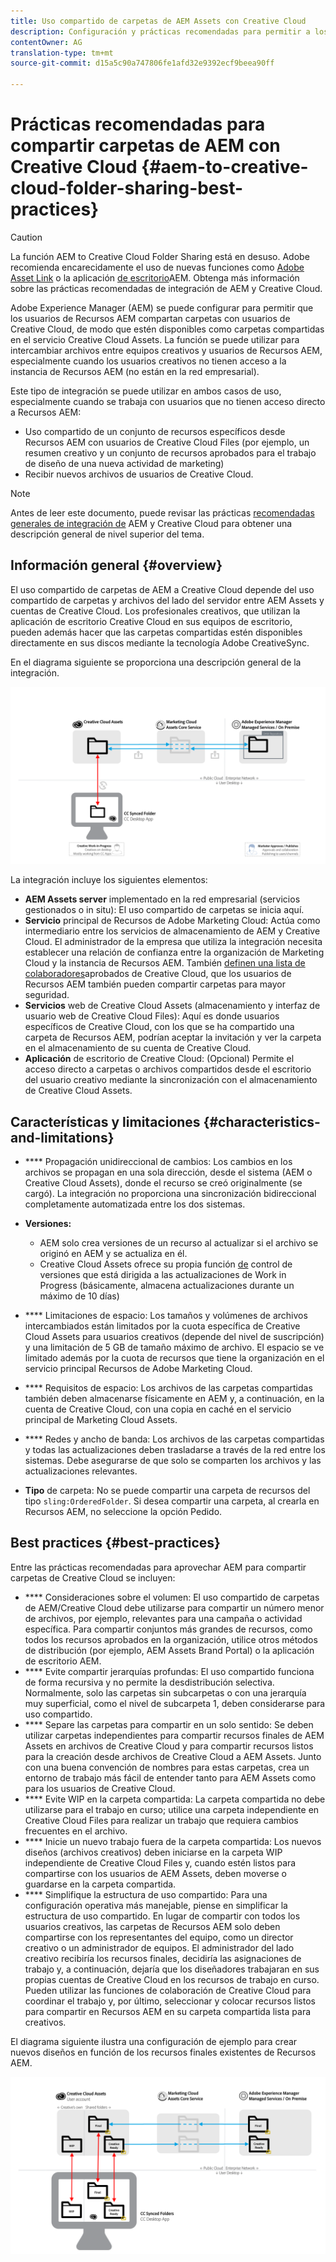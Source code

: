 ```yaml
---
title: Uso compartido de carpetas de AEM Assets con Creative Cloud
description: Configuración y prácticas recomendadas para permitir a los usuarios de Recursos Adobe Experience Manager intercambiar carpetas de recursos con usuarios de Adobe Creative Cloud.
contentOwner: AG
translation-type: tm+mt
source-git-commit: d15a5c90a747806fe1afd32e9392ecf9beea90ff

---
```



# Prácticas recomendadas para compartir carpetas de AEM con Creative Cloud {#aem-to-creative-cloud-folder-sharing-best-practices}

>[!CAUTION]
>
>La función AEM to Creative Cloud Folder Sharing está en desuso. Adobe recomienda encarecidamente el uso de nuevas funciones como [Adobe Asset Link](https://helpx.adobe.com/enterprise/using/adobe-asset-link.html) o la aplicación [de escritorio](https://helpx.adobe.com/experience-manager/desktop-app/aem-desktop-app.html)AEM. Obtenga más información sobre las prácticas recomendadas [](/help/assets/aem-cc-integration-best-practices.md)de integración de AEM y Creative Cloud.

Adobe Experience Manager (AEM) se puede configurar para permitir que los usuarios de Recursos AEM compartan carpetas con usuarios de Creative Cloud, de modo que estén disponibles como carpetas compartidas en el servicio Creative Cloud Assets. La función se puede utilizar para intercambiar archivos entre equipos creativos y usuarios de Recursos AEM, especialmente cuando los usuarios creativos no tienen acceso a la instancia de Recursos AEM (no están en la red empresarial).

Este tipo de integración se puede utilizar en ambos casos de uso, especialmente cuando se trabaja con usuarios que no tienen acceso directo a Recursos AEM:

* Uso compartido de un conjunto de recursos específicos desde Recursos AEM con usuarios de Creative Cloud Files (por ejemplo, un resumen creativo y un conjunto de recursos aprobados para el trabajo de diseño de una nueva actividad de marketing)
* Recibir nuevos archivos de usuarios de Creative Cloud.

>[!NOTE]
>
>Antes de leer este documento, puede revisar las prácticas [recomendadas generales de integración de](aem-cc-integration-best-practices.md) AEM y Creative Cloud para obtener una descripción general de nivel superior del tema.

## Información general {#overview}

El uso compartido de carpetas de AEM a Creative Cloud depende del uso compartido de carpetas y archivos del lado del servidor entre AEM Assets y cuentas de Creative Cloud. Los profesionales creativos, que utilizan la aplicación de escritorio Creative Cloud en sus equipos de escritorio, pueden además hacer que las carpetas compartidas estén disponibles directamente en sus discos mediante la tecnología Adobe CreativeSync.

En el diagrama siguiente se proporciona una descripción general de la integración.

![chlimage_1-406](assets/chlimage_1-406.png)

La integración incluye los siguientes elementos:

* **AEM Assets server** implementado en la red empresarial (servicios gestionados o in situ): El uso compartido de carpetas se inicia aquí.
* **Servicio** principal de Recursos de Adobe Marketing Cloud: Actúa como intermediario entre los servicios de almacenamiento de AEM y Creative Cloud. El administrador de la empresa que utiliza la integración necesita establecer una relación de confianza entre la organización de Marketing Cloud y la instancia de Recursos AEM. También [definen una lista de colaboradores](https://marketing.adobe.com/resources/help/en_US/mcloud/t_admin_add_cc_user.html)aprobados de Creative Cloud, que los usuarios de Recursos AEM también pueden compartir carpetas para mayor seguridad.
* **Servicios** web de Creative Cloud Assets (almacenamiento y interfaz de usuario web de Creative Cloud Files): Aquí es donde usuarios específicos de Creative Cloud, con los que se ha compartido una carpeta de Recursos AEM, podrían aceptar la invitación y ver la carpeta en el almacenamiento de su cuenta de Creative Cloud.
* **Aplicación** de escritorio de Creative Cloud: (Opcional) Permite el acceso directo a carpetas o archivos compartidos desde el escritorio del usuario creativo mediante la sincronización con el almacenamiento de Creative Cloud Assets.

## Características y limitaciones {#characteristics-and-limitations}

* **** Propagación unidireccional de cambios: Los cambios en los archivos se propagan en una sola dirección, desde el sistema (AEM o Creative Cloud Assets), donde el recurso se creó originalmente (se cargó). La integración no proporciona una sincronización bidireccional completamente automatizada entre los dos sistemas.

* **Versiones:**

   * AEM solo crea versiones de un recurso al actualizar si el archivo se originó en AEM y se actualiza en él.
   * Creative Cloud Assets ofrece su propia función [de](https://helpx.adobe.com/creative-cloud/help/versioning-faq.html) control de versiones que está dirigida a las actualizaciones de Work in Progress (básicamente, almacena actualizaciones durante un máximo de 10 días)

* **** Limitaciones de espacio: Los tamaños y volúmenes de archivos intercambiados están limitados por la cuota [](https://helpx.adobe.com/creative-cloud/kb/file-storage-quota.html) específica de Creative Cloud Assets para usuarios creativos (depende del nivel de suscripción) y una limitación de 5 GB de tamaño máximo de archivo. El espacio se ve limitado además por la cuota de recursos que tiene la organización en el servicio principal Recursos de Adobe Marketing Cloud.

* **** Requisitos de espacio: Los archivos de las carpetas compartidas también deben almacenarse físicamente en AEM y, a continuación, en la cuenta de Creative Cloud, con una copia en caché en el servicio principal de Marketing Cloud Assets.
* **** Redes y ancho de banda: Los archivos de las carpetas compartidas y todas las actualizaciones deben trasladarse a través de la red entre los sistemas. Debe asegurarse de que solo se comparten los archivos y las actualizaciones relevantes.
* **Tipo** de carpeta: No se puede compartir una carpeta de recursos del tipo `sling:OrderedFolder`. Si desea compartir una carpeta, al crearla en Recursos AEM, no seleccione la opción Pedido.

## Best practices {#best-practices}

Entre las prácticas recomendadas para aprovechar AEM para compartir carpetas de Creative Cloud se incluyen:

* **** Consideraciones sobre el volumen: El uso compartido de carpetas de AEM/Creative Cloud debe utilizarse para compartir un número menor de archivos, por ejemplo, relevantes para una campaña o actividad específica. Para compartir conjuntos más grandes de recursos, como todos los recursos aprobados en la organización, utilice otros métodos de distribución (por ejemplo, AEM Assets Brand Portal) o la aplicación de escritorio AEM.
* **** Evite compartir jerarquías profundas: El uso compartido funciona de forma recursiva y no permite la desdistribución selectiva. Normalmente, solo las carpetas sin subcarpetas o con una jerarquía muy superficial, como el nivel de subcarpeta 1, deben considerarse para uso compartido.
* **** Separe las carpetas para compartir en un solo sentido: Se deben utilizar carpetas independientes para compartir recursos finales de AEM Assets en archivos de Creative Cloud y para compartir recursos listos para la creación desde archivos de Creative Cloud a AEM Assets. Junto con una buena convención de nombres para estas carpetas, crea un entorno de trabajo más fácil de entender tanto para AEM Assets como para los usuarios de Creative Cloud.
* **** Evite WIP en la carpeta compartida: La carpeta compartida no debe utilizarse para el trabajo en curso; utilice una carpeta independiente en Creative Cloud Files para realizar un trabajo que requiera cambios frecuentes en el archivo.
* **** Inicie un nuevo trabajo fuera de la carpeta compartida: Los nuevos diseños (archivos creativos) deben iniciarse en la carpeta WIP independiente de Creative Cloud Files y, cuando estén listos para compartirse con los usuarios de AEM Assets, deben moverse o guardarse en la carpeta compartida.
* **** Simplifique la estructura de uso compartido: Para una configuración operativa más manejable, piense en simplificar la estructura de uso compartido. En lugar de compartir con todos los usuarios creativos, las carpetas de Recursos AEM solo deben compartirse con los representantes del equipo, como un director creativo o un administrador de equipos. El administrador del lado creativo recibiría los recursos finales, decidiría las asignaciones de trabajo y, a continuación, dejaría que los diseñadores trabajaran en sus propias cuentas de Creative Cloud en los recursos de trabajo en curso. Pueden utilizar las funciones de colaboración de Creative Cloud para coordinar el trabajo y, por último, seleccionar y colocar recursos listos para compartir en Recursos AEM en su carpeta compartida lista para creativos.

El diagrama siguiente ilustra una configuración de ejemplo para crear nuevos diseños en función de los recursos finales existentes de Recursos AEM.

![chlimage_1-407](assets/chlimage_1-407.png)
